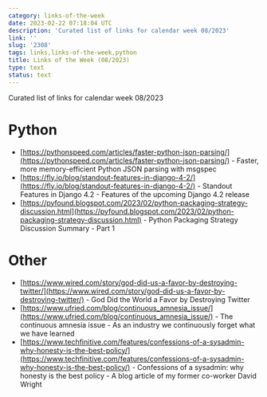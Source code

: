 ```yaml
---
category: links-of-the-week
date: 2023-02-22 07:18:04 UTC
description: 'Curated list of links for calendar week 08/2023'
link: ''
slug: '2308'
tags: links,links-of-the-week,python
title: Links of the Week (08/2023)
type: text
status: text
---
```


Curated list of links for calendar week 08/2023

# Python
* [https://pythonspeed.com/articles/faster-python-json-parsing/](https://pythonspeed.com/articles/faster-python-json-parsing/) - Faster, more memory-efficient Python JSON parsing with msgspec
* [https://fly.io/blog/standout-features-in-django-4-2/](https://fly.io/blog/standout-features-in-django-4-2/) - Standout Features in Django 4.2 - Features of the upcoming Django 4.2 release
* [https://pyfound.blogspot.com/2023/02/python-packaging-strategy-discussion.html](https://pyfound.blogspot.com/2023/02/python-packaging-strategy-discussion.html) - Python Packaging Strategy Discussion Summary - Part 1

# Other

* [https://www.wired.com/story/god-did-us-a-favor-by-destroying-twitter/](https://www.wired.com/story/god-did-us-a-favor-by-destroying-twitter/) - God Did the World a Favor by Destroying Twitter
* [https://www.ufried.com/blog/continuous_amnesia_issue/](https://www.ufried.com/blog/continuous_amnesia_issue/) - The continuous amnesia issue - As an industry we continuously forget what we have learned
* [https://www.techfinitive.com/features/confessions-of-a-sysadmin-why-honesty-is-the-best-policy/](https://www.techfinitive.com/features/confessions-of-a-sysadmin-why-honesty-is-the-best-policy/) - Confessions of a sysadmin: why honesty is the best policy - A blog article of my former co-worker David Wright

